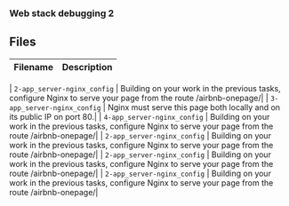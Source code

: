 ###  Web stack debugging 2

## Files
| Filename | Description |
| -------- | ----------- |

| `2-app_server-nginx_config` |  Building on your work in the previous tasks, configure Nginx to serve your page from the route /airbnb-onepage/|
| `3-app_server-nginx_config` |  Nginx must serve this page both locally and on its public IP on port 80.|
| `4-app_server-nginx_config` |  Building on your work in the previous tasks, configure Nginx to serve your page from the route /airbnb-onepage/|
| `2-app_server-nginx_config` |  Building on your work in the previous tasks, configure Nginx to serve your page from the route /airbnb-onepage/|
| `2-app_server-nginx_config` |  Building on your work in the previous tasks, configure Nginx to serve your page from the route /airbnb-onepage/|
| `2-app_server-nginx_config` |  Building on your work in the previous tasks, configure Nginx to serve your page from the route /airbnb-onepage/|
